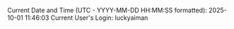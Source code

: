 Current Date and Time (UTC - YYYY-MM-DD HH:MM:SS formatted): 2025-10-01 11:46:03
Current User's Login: luckyaiman
